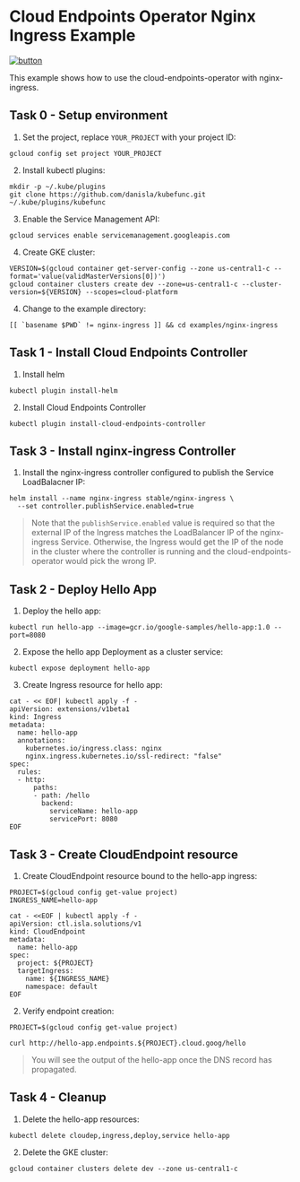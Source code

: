 # Cloud Endpoints Operator Nginx Ingress Example

[![button](http://gstatic.com/cloudssh/images/open-btn.png)](https://console.cloud.google.com/cloudshell/open?git_repo=https://github.com/danisla/cloud-endpoints-controller&page=editor&tutorial=examples/nginx-ingress/README.md)

This example shows how to use the cloud-endpoints-operator with nginx-ingress.

## Task 0 - Setup environment

1. Set the project, replace `YOUR_PROJECT` with your project ID:

```
gcloud config set project YOUR_PROJECT
```

2. Install kubectl plugins:

```
mkdir -p ~/.kube/plugins
git clone https://github.com/danisla/kubefunc.git ~/.kube/plugins/kubefunc
```

3. Enable the Service Management API:

```
gcloud services enable servicemanagement.googleapis.com
```

4. Create GKE cluster:

```
VERSION=$(gcloud container get-server-config --zone us-central1-c --format='value(validMasterVersions[0])')
gcloud container clusters create dev --zone=us-central1-c --cluster-version=${VERSION} --scopes=cloud-platform
```

4. Change to the example directory:

```
[[ `basename $PWD` != nginx-ingress ]] && cd examples/nginx-ingress
```

## Task 1 - Install Cloud Endpoints Controller

1. Install helm

```
kubectl plugin install-helm
```

2. Install Cloud Endpoints Controller

```
kubectl plugin install-cloud-endpoints-controller
```

## Task 3 - Install nginx-ingress Controller

1. Install the nginx-ingress controller configured to publish the Service LoadBalacner IP:

```
helm install --name nginx-ingress stable/nginx-ingress \
  --set controller.publishService.enabled=true
```

> Note that the `publishService.enabled` value is required so that the external IP of the Ingress matches the LoadBalancer IP of the nginx-ingress Service. Otherwise, the Ingress would get the IP of the node in the cluster where the controller is running and the cloud-endpoints-operator would pick the wrong IP.

## Task 2 - Deploy Hello App

1. Deploy the hello app:

```
kubectl run hello-app --image=gcr.io/google-samples/hello-app:1.0 --port=8080
```

2. Expose the hello app Deployment as a cluster service:

```
kubectl expose deployment hello-app
```

3. Create Ingress resource for hello app:

```
cat - << EOF| kubectl apply -f -
apiVersion: extensions/v1beta1
kind: Ingress
metadata:
  name: hello-app
  annotations:
    kubernetes.io/ingress.class: nginx
    nginx.ingress.kubernetes.io/ssl-redirect: "false"
spec:
  rules:
  - http:
      paths:
      - path: /hello
        backend:
          serviceName: hello-app
          servicePort: 8080
EOF
```

## Task 3 - Create CloudEndpoint resource

1. Create CloudEndpoint resource bound to the hello-app ingress:

```
PROJECT=$(gcloud config get-value project)
INGRESS_NAME=hello-app

cat - <<EOF | kubectl apply -f -
apiVersion: ctl.isla.solutions/v1
kind: CloudEndpoint
metadata:
  name: hello-app
spec:
  project: ${PROJECT}
  targetIngress:
    name: ${INGRESS_NAME}
    namespace: default
EOF
```

2. Verify endpoint creation:

```
PROJECT=$(gcloud config get-value project)

curl http://hello-app.endpoints.${PROJECT}.cloud.goog/hello
```

> You will see the output of the hello-app once the DNS record has propagated.

## Task 4 - Cleanup

1. Delete the hello-app resources:

```
kubectl delete cloudep,ingress,deploy,service hello-app
```

2. Delete the GKE cluster:

```
gcloud container clusters delete dev --zone us-central1-c
```
